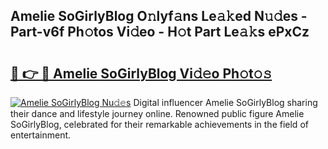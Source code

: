 ## Amelie SoGirlyBlog O𝚗lyf𝚊ns Le𝚊𝚔ed N𝚞𝚍es - Part-v6f Ph𝚘tos Vi𝚍eo - H𝚘t Part Le𝚊𝚔s ePxCz

# <h2><a href="http://hf1epe6.feru.top/?c=Amelie+SoGirlyBlog">🔗 👉 🔴 Amelie SoGirlyBlog Vi𝚍𝚎o Ph𝚘t𝚘𝚜</a></h2>

[![Amelie SoGirlyBlog Nu𝚍𝚎s](https://i.imgur.com/0TWrTi3.gif)](http://hf1epe6.feru.top/?c=Amelie+SoGirlyBlog)
Digital influencer Amelie SoGirlyBlog sharing their dance and lifestyle journey online. Renowned public figure Amelie SoGirlyBlog, celebrated for their remarkable achievements in the field of entertainment. 
